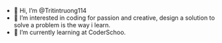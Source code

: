 - 👋 Hi, I’m @Tritintruong114
- 👀 I’m interested in coding for passion and creative, design a solution to solve a problem is the way i learn.
- 🌱 I’m currently learning at CoderSchoo.

